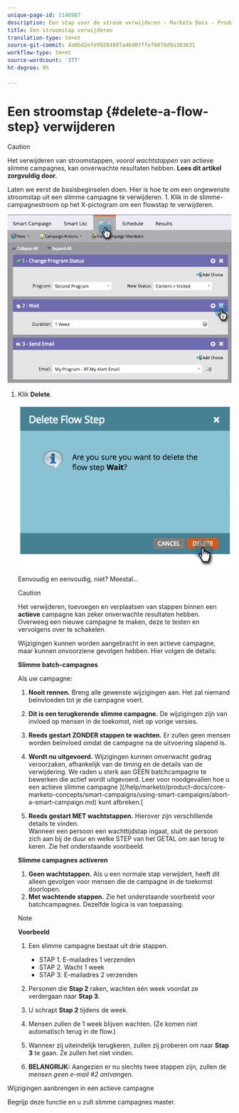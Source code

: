 ```yaml
---
unique-page-id: 1146987
description: Een stap voor de stroom verwijderen - Marketo Docs - Productdocumentatie
title: Een stroomstap verwijderen
translation-type: tm+mt
source-git-commit: 4a0bd2efe99284807a46d07ffef0070d9a303631
workflow-type: tm+mt
source-wordcount: '377'
ht-degree: 0%

---
```



# Een stroomstap {#delete-a-flow-step} verwijderen

>[!CAUTION]
>
>Het verwijderen van stroomstappen, _vooral wachtstappen_ van actieve slimme campagnes, kan onverwachte resultaten hebben. **Lees dit artikel zorgvuldig door.**

Laten we eerst de basisbeginselen doen. Hier is hoe te om een ongewenste stroomstap uit een slimme campagne te verwijderen. 1. Klik in de slimme-campagnestroom op het X-pictogram om een flowstap te verwijderen.

![](assets/image2014-9-22-13-3a52-3a20.png)

1. Klik **Delete**.

   ![](assets/image2014-9-22-13-3a55-3a25.png)

   Eenvoudig en eenvoudig, niet? Meestal...

   >[!CAUTION]
   >
   >Het verwijderen, toevoegen en verplaatsen van stappen binnen een **actieve** campagne kan zeker onverwachte resultaten hebben. Overweeg een nieuwe campagne te maken, deze te testen en vervolgens over te schakelen.

   Wijzigingen kunnen worden aangebracht in een actieve campagne, maar kunnen onvoorziene gevolgen hebben. Hier volgen de details:

   **Slimme batch-campagnes**

   Als uw campagne:

   1. **Nooit rennen.** Breng alle gewenste wijzigingen aan. Het zal niemand beïnvloeden tot je die campagne voert.
   1. **Dit is een terugkerende slimme campagne.** De wijzigingen zijn van invloed op mensen in de toekomst, niet op vorige versies.
   1. **Reeds gestart ZONDER stappen te wachten.** Er zullen geen mensen worden beïnvloed omdat de campagne na de uitvoering slapend is.
   1. **Wordt nu uitgevoerd.** Wijzigingen kunnen onverwacht gedrag veroorzaken, afhankelijk van de timing en de details van de verwijdering. We raden u sterk aan GEEN batchcampagne te bewerken die actief wordt uitgevoerd. Leer voor noodgevallen hoe u een actieve slimme campagne ](/help/marketo/product-docs/core-marketo-concepts/smart-campaigns/using-smart-campaigns/abort-a-smart-campaign.md) kunt afbreken.[

   1. **Reeds gestart MET wachtstappen.** Hierover zijn verschillende details te vinden.\
      Wanneer een persoon een wachttijdstap ingaat, sluit de persoon zich aan bij de duur en welke STEP van het GETAL om aan terug te keren. Zie het onderstaande voorbeeld.

   **Slimme campagnes activeren**

   1. **Geen wachtstappen.** Als u een normale stap verwijdert, heeft dit alleen gevolgen voor mensen die de campagne in de toekomst doorlopen.
   1. **Met wachtende stappen.** Zie het onderstaande voorbeeld voor batchcampagnes. Dezelfde logica is van toepassing.

   >[!NOTE]
   >
   >**Voorbeeld**
   >
   >1. Een slimme campagne bestaat uit drie stappen.
      >    * STAP 1. E-mailadres 1 verzenden
      >    * STAP 2. Wacht 1 week
      >    * STAP 3. E-mailadres 2 verzenden
   >
   >1. Personen die **Stap 2** raken, wachten één week voordat ze verdergaan naar **Stap 3**.
   >1. U schrapt **Stap 2** tijdens de week.
   >1. Mensen zullen de 1 week blijven wachten. (Ze komen niet automatisch terug in de flow.)
   >1. Wanneer zij uiteindelijk terugkeren, zullen zij proberen om naar **Stap 3** te gaan. Ze zullen het niet vinden.
   >1. **BELANGRIJK:** Aangezien er nu slechts twee stappen zijn, zullen de  *mensen geen e-mail #2 ontvangen.*


Wijzigingen aanbrengen in een actieve campagne

Begrijp deze functie en u zult slimme campagnes master.
